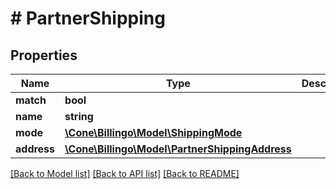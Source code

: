 # # PartnerShipping

## Properties

Name | Type | Description | Notes
------------ | ------------- | ------------- | -------------
**match** | **bool** |  | [optional]
**name** | **string** |  | [optional]
**mode** | [**\Cone\Billingo\Model\ShippingMode**](ShippingMode.md) |  | [optional]
**address** | [**\Cone\Billingo\Model\PartnerShippingAddress**](PartnerShippingAddress.md) |  | [optional]

[[Back to Model list]](../../README.md#models) [[Back to API list]](../../README.md#endpoints) [[Back to README]](../../README.md)

